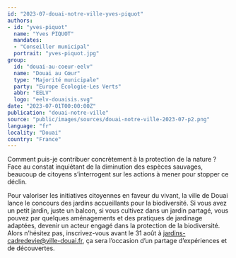 ```yaml
---
id: "2023-07-douai-notre-ville-yves-piquot"
authors:
- id: "yves-piquot"
  name: "Yves PIQUOT"
  mandates: 
  - "Conseiller municipal"
  portrait: "yves-piquot.jpg"
group:
  id: "douai-au-coeur-eelv"
  name: "Douai au Cœur"
  type: "Majorité municipale"
  party: "Europe Écologie-Les Verts"
  abbr: "EELV"
  logo: "eelv-douaisis.svg"
date: "2023-07-01T00:00:00Z"
publication: "douai-notre-ville"
source: "public/images/sources/douai-notre-ville-2023-07-p2.png"
language: "fr"
locality: "Douai"
country: "France"
---
```


Comment puis-je contribuer concrètement à la protection de la nature ? Face au constat inquiétant de la diminution des espèces sauvages, beaucoup de citoyens s’interrogent sur les actions à mener pour stopper ce déclin.

Pour valoriser les initiatives citoyennes en faveur du vivant, la ville de Douai lance le concours des jardins accueillants pour la biodiversité. Si vous avez un petit jardin, juste un balcon, si vous cultivez dans un jardin partagé, vous pouvez par quelques aménagements et des pratiques de jardinage adaptées, devenir un acteur engagé dans la protection de la biodiversité. Alors n’hésitez pas, inscrivez-vous avant le 31 août à [jardins-cadredevie@ville-douai.fr](mailto:jardins-cadredevie@ville-douai.fr), ça sera l’occasion d’un partage d’expériences et de découvertes.
